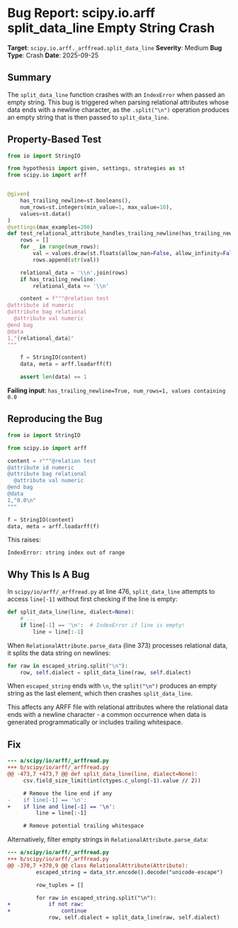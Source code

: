 # Bug Report: scipy.io.arff split_data_line Empty String Crash

**Target**: `scipy.io.arff._arffread.split_data_line`
**Severity**: Medium
**Bug Type**: Crash
**Date**: 2025-09-25

## Summary

The `split_data_line` function crashes with an `IndexError` when passed an empty string. This bug is triggered when parsing relational attributes whose data ends with a newline character, as the `.split("\n")` operation produces an empty string that is then passed to `split_data_line`.

## Property-Based Test

```python
from io import StringIO

from hypothesis import given, settings, strategies as st
from scipy.io import arff


@given(
    has_trailing_newline=st.booleans(),
    num_rows=st.integers(min_value=1, max_value=10),
    values=st.data()
)
@settings(max_examples=200)
def test_relational_attribute_handles_trailing_newline(has_trailing_newline, num_rows, values):
    rows = []
    for _ in range(num_rows):
        val = values.draw(st.floats(allow_nan=False, allow_infinity=False, min_value=-1e10, max_value=1e10))
        rows.append(str(val))

    relational_data = '\\n'.join(rows)
    if has_trailing_newline:
        relational_data += '\\n'

    content = f"""@relation test
@attribute id numeric
@attribute bag relational
  @attribute val numeric
@end bag
@data
1,"{relational_data}"
"""

    f = StringIO(content)
    data, meta = arff.loadarff(f)

    assert len(data) == 1
```

**Failing input**: `has_trailing_newline=True, num_rows=1, values containing 0.0`

## Reproducing the Bug

```python
from io import StringIO

from scipy.io import arff

content = r"""@relation test
@attribute id numeric
@attribute bag relational
  @attribute val numeric
@end bag
@data
1,"0.0\n"
"""

f = StringIO(content)
data, meta = arff.loadarff(f)
```

This raises:
```
IndexError: string index out of range
```

## Why This Is A Bug

In `scipy/io/arff/_arffread.py` at line 476, `split_data_line` attempts to access `line[-1]` without first checking if the line is empty:

```python
def split_data_line(line, dialect=None):
    # ...
    if line[-1] == '\n':  # IndexError if line is empty!
        line = line[:-1]
```

When `RelationalAttribute.parse_data` (line 373) processes relational data, it splits the data string on newlines:

```python
for raw in escaped_string.split("\n"):
    row, self.dialect = split_data_line(raw, self.dialect)
```

When `escaped_string` ends with `\n`, the `split("\n")` produces an empty string as the last element, which then crashes `split_data_line`.

This affects any ARFF file with relational attributes where the relational data ends with a newline character - a common occurrence when data is generated programmatically or includes trailing whitespace.

## Fix

```diff
--- a/scipy/io/arff/_arffread.py
+++ b/scipy/io/arff/_arffread.py
@@ -473,7 +473,7 @@ def split_data_line(line, dialect=None):
     csv.field_size_limit(int(ctypes.c_ulong(-1).value // 2))

     # Remove the line end if any
-    if line[-1] == '\n':
+    if line and line[-1] == '\n':
         line = line[:-1]

     # Remove potential trailing whitespace
```

Alternatively, filter empty strings in `RelationalAttribute.parse_data`:

```diff
--- a/scipy/io/arff/_arffread.py
+++ b/scipy/io/arff/_arffread.py
@@ -370,7 +370,9 @@ class RelationalAttribute(Attribute):
         escaped_string = data_str.encode().decode("unicode-escape")

         row_tuples = []

         for raw in escaped_string.split("\n"):
+            if not raw:
+                continue
             row, self.dialect = split_data_line(raw, self.dialect)
```